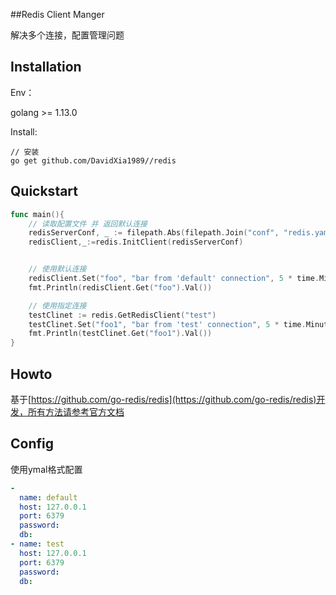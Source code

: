 ##Redis Client Manger

解决多个连接，配置管理问题

## Installation

Env：

golang >= 1.13.0

Install:

```
// 安装
go get github.com/DavidXia1989//redis
```

## Quickstart

```go
func main(){
    // 读取配置文件 并 返回默认连接
    redisServerConf, _ := filepath.Abs(filepath.Join("conf", "redis.yaml"))
    redisClient,_:=redis.InitClient(redisServerConf)


    // 使用默认连接
    redisClient.Set("foo", "bar from 'default' connection", 5 * time.Minute)
    fmt.Println(redisClient.Get("foo").Val())

    // 使用指定连接
    testClinet := redis.GetRedisClient("test")
    testClinet.Set("foo1", "bar from 'test' connection", 5 * time.Minute)
    fmt.Println(testClinet.Get("foo1").Val())
}
```

## Howto

基于[https://github.com/go-redis/redis](https://github.com/go-redis/redis)开发，所有方法请参考官方文档

## Config

使用ymal格式配置

```yaml
-
  name: default
  host: 127.0.0.1
  port: 6379
  password:
  db:
- name: test
  host: 127.0.0.1
  port: 6379
  password:
  db:
```

